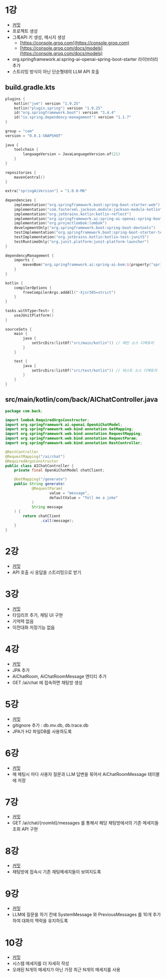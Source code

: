 # 1강
- [커밋](https://github.com/jhs512/kp-2025-03-31--1/commit/406a92efaa5577ad21b1abb3481d401748b2d59a)
- 프로젝트 생성
- 그록API 키 생성, 메시지 생성
  - [https://console.groq.com](https://console.groq.com)
  - [https://console.groq.com/docs/models](https://console.groq.com/docs/models)
- org.springframework.ai:spring-ai-openai-spring-boot-starter 라이브러리 추가
- 스트리밍 방식이 아닌 단순형태의 LLM API 호출

## build.gradle.kts
```kts
plugins {
    kotlin("jvm") version "1.9.25"
    kotlin("plugin.spring") version "1.9.25"
    id("org.springframework.boot") version "3.4.4"
    id("io.spring.dependency-management") version "1.1.7"
}
 
group = "com"
version = "0.0.1-SNAPSHOT"
 
java {
    toolchain {
        languageVersion = JavaLanguageVersion.of(21)
    }
}
 
repositories {
    mavenCentral()
}
 
extra["springAiVersion"] = "1.0.0-M6"
 
dependencies {
    implementation("org.springframework.boot:spring-boot-starter-web")
    implementation("com.fasterxml.jackson.module:jackson-module-kotlin")
    implementation("org.jetbrains.kotlin:kotlin-reflect")
    implementation("org.springframework.ai:spring-ai-openai-spring-boot-starter")
    implementation("org.projectlombok:lombok")
    developmentOnly("org.springframework.boot:spring-boot-devtools")
    testImplementation("org.springframework.boot:spring-boot-starter-test")
    testImplementation("org.jetbrains.kotlin:kotlin-test-junit5")
    testRuntimeOnly("org.junit.platform:junit-platform-launcher")
}
 
dependencyManagement {
    imports {
        mavenBom("org.springframework.ai:spring-ai-bom:${property("springAiVersion")}")
    }
}
 
kotlin {
    compilerOptions {
        freeCompilerArgs.addAll("-Xjsr305=strict")
    }
}
 
tasks.withType<Test> {
    useJUnitPlatform()
}
 
sourceSets {
    main {
        java {
            setSrcDirs(listOf("src/main/kotlin")) // 메인 소스 디렉토리
        }
    }

    test {
        java {
            setSrcDirs(listOf("src/test/kotlin")) // 테스트 소스 디렉토리
        }
    }
}
```

## src/main/kotlin/com/back/AIChatController.java
```java
package com.back;

import lombok.RequiredArgsConstructor;
import org.springframework.ai.openai.OpenAiChatModel;
import org.springframework.web.bind.annotation.GetMapping;
import org.springframework.web.bind.annotation.RequestMapping;
import org.springframework.web.bind.annotation.RequestParam;
import org.springframework.web.bind.annotation.RestController;

@RestController
@RequestMapping("/ai/chat")
@RequiredArgsConstructor
public class AIChatController {
    private final OpenAiChatModel chatClient;

    @GetMapping("/generate")
    public String generate(
            @RequestParam(
                    value = "message",
                    defaultValue = "Tell me a joke"
            )
            String message
    ) {
        return chatClient
                .call(message);
    }
}
```

# 2강
- [커밋](https://github.com/jhs512/kp-2025-03-31--1/commit/dbadf1314bcf28610cb485591c1bdcca07f20cc6)
- API 호출 시 응답을 스트리밍으로 받기

# 3강
- [커밋](https://github.com/jhs512/kp-2025-03-31--1/commit/dd1d72a1c55a7d096839488b269aeb7728c2ffb7)
- 타임리프 추가, 채팅 UI 구현
- 기억력 없음
- 이전대화 저장기능 없음

# 4강
- [커밋](https://github.com/jhs512/kp-2025-03-31--1/commit/9fc48a02f3e79af371d9c78b1fa255164c72a042)
- JPA 추가
- AiChatRoom, AiChatRoomMessage 엔티티 추가
- GET /ai/chat 에 접속하면 채팅방 생성

# 5강
- [커밋](https://github.com/jhs512/kp-2025-03-31--1/commit/25edffe5492f43667657d2bca14563a8b12123bd)
- gitignore 추가 : db.mv.db, db.trace.db 
- JPA가 H2 파일DB를 사용하도록

# 6강
- [커밋](https://github.com/jhs512/kp-2025-03-31--1/commit/9ea33c9eece787be203f1dae5e0f9ec65bd360fe)
- 매 채팅시 마다 사용자 질문과 LLM 답변을 묶어서 AiChatRoomMessage 테이블에 저장

# 7강
- [커밋](https://github.com/jhs512/kp-2025-03-31--1/commit/f9de4687e72d58ea3cfb3c425bb15a1cf6d30a09)
- GET /ai/chat/{roomId}/messages 를 통해서 해당 채팅방에서의 기존 메세지들 조회 API 구현

# 8강
- [커밋](https://github.com/jhs512/kp-2025-03-31--1/commit/4290e1ebf40ded1edee2db1b05342d2acd691f9b)
- 채팅방에 접속시 기존 채팅메세지들이 보여지도록

# 9강
- [커밋](https://github.com/jhs512/kp-2025-03-31--1/commit/89e2be6f57e0a0c3684f66ba39a1fd0e306abb9d)
- LLM에 질문을 하기 전에 SystemMessage 와 PreviousMessages 를 10개 추가하여 대화의 맥락을 유지하도록

# 10강
- [커밋](https://github.com/jhs512/kp-2025-03-31--1/commit/main)
- 시스템 메세지를 더 자세히 작성
- 오래된 N개의 메세지가 아닌 가장 최근 N개의 메세지를 사용